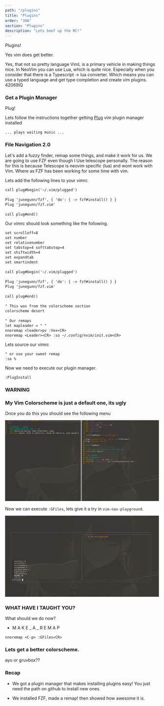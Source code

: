 ```yaml
---
path: "/plugins"
title: "Plugins"
order: "30A"
section: "Plugins"
description: "Lets beef up the RC!"
---
```


Plugins!

Yes vim does get better.

Yes, that not so pretty language VimL is a primary vehicle in making things
nice.  In NeoVim you can use Lua, which is quite nice.  Especially when you
consider that there is a Typescript -> lua converter.  Which means you can use
a typed language and get type completion and create vim plugins.  42069IQ

### Get a Plugin Manager
Plug!

Lets follow the instructions together getting
[Plug](https://github.com/junegunn/vim-plug) vim plugin manager installed


```
... plays waiting music ...
```

### File Navigation 2.0
Let's add a fuzzy finder, remap some things, and make it work for us.  We are
going to use FZF even though I Use telescope personally.  The reason for this
is because Telescope is neovim specific (lua) and wont work with Vim.  Where as
FZF has been working for some time with vim.

Lets add the following lines to your vimrc

```viml
call plug#begin('~/.vim/plugged')

Plug 'junegunn/fzf', { 'do': { -> fzf#install() } }
Plug 'junegunn/fzf.vim'

call plug#end()
```

Our vimrc should look something like the following.

```viml
set scrolloff=8
set number
set relativenumber
set tabstop=4 softtabstop=4
set shiftwidth=4
set expandtab
set smartindent

call plug#begin('~/.vim/plugged')

Plug 'junegunn/fzf', { 'do': { -> fzf#install() } }
Plug 'junegunn/fzf.vim'

call plug#end()

" This was from the colorscheme section
colorscheme desert

" Our remaps
let mapleader = " "
nnoremap <leader>pv :Vex<CR>
nnoremap <Leader><CR> :so ~/.config/nvim/init.vim<CR>
```

Lets source our vimrc

```viml
" or use your sweet remap
:so %
```

Now we need to execute our plugin manager.

```viml
:PlugInstall
```

### WARNING
### My Vim Colorscheme is just a default one, its ugly

Once you do this you should see the following menu

![Plug Result](./images/plug-install.png)

Now we can execute `:GFiles`, lets give it a try in `vim-nav-playground`.

![FZF Result](./images/fzf-results.png)

### WHAT HAVE I TAUGHT YOU?
What should we do now?

* M A K E _ A _ R E M A P

```viml
nnoremap <C-p> :GFiles<CR>
```

### Lets get a better colorscheme.
ayu or gruvbox??

### Recap
* We got a plugin manager that makes installing plugins easy!  You just need
  the path on github to install new ones.

* We installed FZF, made a remap! then showed how awesome it is.

